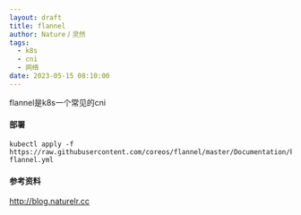 ```yaml
---
layout: draft
title: flannel
author: Nature丿灵然
tags:
  - k8s
  - cni
  - 网络
date: 2023-05-15 08:10:00
---
```

flannel是k8s一个常见的cni

<!--more-->

#### 部署

```shell
kubectl apply -f https://raw.githubusercontent.com/coreos/flannel/master/Documentation/kube-flannel.yml
```

#### 参考资料

<http://blog.naturelr.cc>
